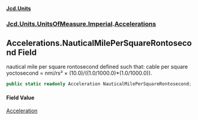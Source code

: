 #### [Jcd.Units](index.md 'index')

### [Jcd.Units.UnitsOfMeasure.Imperial](Jcd.Units.UnitsOfMeasure.Imperial.md 'Jcd.Units.UnitsOfMeasure.Imperial').[Accelerations](Accelerations.md 'Jcd.Units.UnitsOfMeasure.Imperial.Accelerations')

## Accelerations.NauticalMilePerSquareRontosecond Field

nautical mile per square rontosecond defined such that: cable per square yoctosecond = nmi/rs² ×
(10.0)/((1.0/1000.0)*(1.0/1000.0)).

```csharp
public static readonly Acceleration NauticalMilePerSquareRontosecond;
```

#### Field Value

[Acceleration](Acceleration.md 'Jcd.Units.UnitTypes.Acceleration')